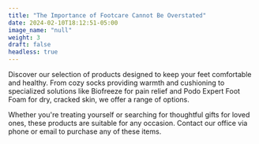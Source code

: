```yaml
---
title: "The Importance of Footcare Cannot Be Overstated"
date: 2024-02-10T18:12:51-05:00
image_name: "null"
weight: 3
draft: false
headless: true
---
```


Discover our selection of products designed to keep your feet comfortable and healthy. From cozy socks providing warmth and cushioning to specialized solutions like Biofreeze for pain relief and Podo Expert Foot Foam for dry, cracked skin, we offer a range of options.

Whether you're treating yourself or searching for thoughtful gifts for loved ones, these products are suitable for any occasion. Contact our office via phone or email to purchase any of these items.